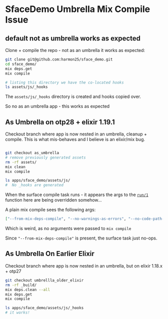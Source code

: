 # SfaceDemo Umbrella Mix Compile Issue

## default not as umbrella works as expected

Clone + compile the repo - not as an umbrella it works as expected:

```sh
git clone git@github.com:harmon25/sface_demo.git
cd sface_demo/
mix deps.get
mix compile

# listing this directory we have the co-located hooks
ls assets/js/_hooks
```

The `assets/js/_hooks` directory is created and hooks copied over.

So no as an umbrella app - this works as expected

## As Umbrella on otp28 + elixir 1.19.1

Checkout branch where app is now nested in an umbrella, cleanup + compile.
This is what mis-behaves and I believe is an elixir/mix bug.

```sh

git checkout as_umbrella
# remove previously generated assets
rm -rf assets/
mix clean
mix compile

ls apps/sface_demo/assets/js/
#  No _hooks are generated
```

When the surface compile task runs - it appears the args to the [`run/1`](https://github.com/surface-ui/surface/blob/main/lib/mix/tasks/compile/surface.ex#L164-L182) function here are being overridden somehow...

A plain mix compile sees the following args:

```elixir
["--from-mix-deps-compile", "--no-warnings-as-errors", "--no-code-path-pruning"]
```

Which is weird, as no arguments were passed to `mix compile`

Since `"--from-mix-deps-compile"` is present, the surface task just no-ops.

## As Umbrella On Earlier Elixir

Checkout branch where app is now nested in an umbrella, but on elixir 1.18.x + otp27

```sh
git checkout umbrellla_older_elixir
rm -rf _build/
mix deps.clean --all
mix deps.get
mix compile

ls apps/sface_demo/assets/js/_hooks
# it works!
```
